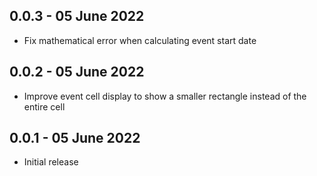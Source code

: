 ## 0.0.3 - 05 June 2022

* Fix mathematical error when calculating event start date

## 0.0.2 - 05 June 2022

* Improve event cell display to show a smaller rectangle instead of the entire cell

## 0.0.1 - 05 June 2022

* Initial release
